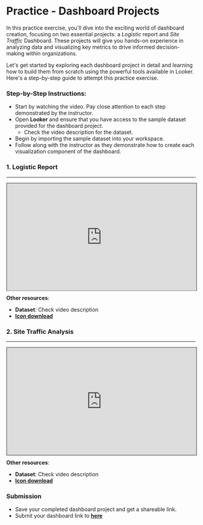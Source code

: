 # Practice - Dashboard Projects
In this practice exercise, you'll dive into the exciting world of dashboard creation, focusing on two essential projects: a _Logistic_ report and _Site Traffic_ Dashboard. These projects will give you hands-on experience in analyzing data and visualizing key metrics to drive informed decision-making within organizations.

Let's get started by exploring each dashboard project in detail and learning how to build them from scratch using the powerful tools available in Looker. Here's a step-by-step guide to attempt this practice exercise.


### Step-by-Step Instructions:

- Start by watching the video. Pay close attention to each step demonstrated by the instructor.
- Open **Looker** and ensure that you have access to the sample dataset provided for the dashboard project.
    - Check the video description for the dataset.
- Begin by importing the sample dataset into your workspace. 
- Follow along with the instructor as they demonstrate how to create each visualization component of the dashboard. 


### 1. Logistic Report
---
<div style="position: relative; padding-bottom: 56.25%; height: 0;"><iframe src="https://www.youtube.com/embed/wnj84QM6fEc?si=p7A-swfuWBAGYk8j" title="Data Visualization" frameborder="0" allow="accelerometer; autoplay; clipboard-write; encrypted-media; gyroscope; picture-in-picture" allowfullscreen style="position: absolute; top: 0; left: 0; width: 100%; height: 100%; border: 2px solid grey;"></iframe></div>

**Other resources**:
- **Dataset**: Check video description
- **[Icon download](https://www.iconsdb.com/)**


### 2. Site Traffic Analysis
---
<div style="position: relative; padding-bottom: 56.25%; height: 0;"><iframe src="https://www.youtube.com/embed/oRmY0cL1_KU?si=McZ-jZqMOJCjnWZZ" title="Data Visualization" frameborder="0" allow="accelerometer; autoplay; clipboard-write; encrypted-media; gyroscope; picture-in-picture" allowfullscreen style="position: absolute; top: 0; left: 0; width: 100%; height: 100%; border: 2px solid grey;"></iframe></div>

**Other resources**:
- **Dataset**: Check video description
- **[Icon download](https://www.iconsdb.com/)**



### Submission
- Save your completed dashboard project and get a shareable link.
- Submit your dashboard link to **[here](https://docs.google.com/forms/d/e/1FAIpQLScfRMYewcJf1SEwjKDm22T3ZP-Ph3TdPROsjYa6Udreslkr-w/viewform?usp=sharing)**
